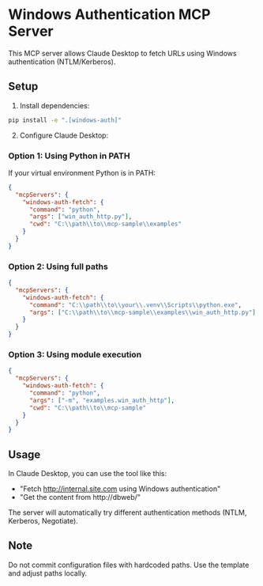 # Windows Authentication MCP Server

This MCP server allows Claude Desktop to fetch URLs using Windows authentication (NTLM/Kerberos).

## Setup

1. Install dependencies:
```bash
pip install -e ".[windows-auth]"
```

2. Configure Claude Desktop:

### Option 1: Using Python in PATH
If your virtual environment Python is in PATH:
```json
{
  "mcpServers": {
    "windows-auth-fetch": {
      "command": "python",
      "args": ["win_auth_http.py"],
      "cwd": "C:\\path\\to\\mcp-sample\\examples"
    }
  }
}
```

### Option 2: Using full paths
```json
{
  "mcpServers": {
    "windows-auth-fetch": {
      "command": "C:\\path\\to\\your\\.venv\\Scripts\\python.exe",
      "args": ["C:\\path\\to\\mcp-sample\\examples\\win_auth_http.py"]
    }
  }
}
```

### Option 3: Using module execution
```json
{
  "mcpServers": {
    "windows-auth-fetch": {
      "command": "python",
      "args": ["-m", "examples.win_auth_http"],
      "cwd": "C:\\path\\to\\mcp-sample"
    }
  }
}
```

## Usage

In Claude Desktop, you can use the tool like this:
- "Fetch http://internal.site.com using Windows authentication"
- "Get the content from http://dbweb/"

The server will automatically try different authentication methods (NTLM, Kerberos, Negotiate).

## Note

Do not commit configuration files with hardcoded paths. Use the template and adjust paths locally.
